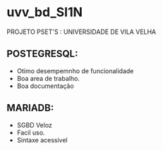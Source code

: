 # uvv_bd_SI1N
PROJETO PSET'S : UNIVERSIDADE DE VILA VELHA
## POSTEGRESQL: 
  - Otimo desempemnho de funcionalidade
  - Boa area de trabalho.
  - Boa documentação
## MARIADB: 
  - SGBD Veloz
  - Facil uso.
  - Sintaxe acessivel

